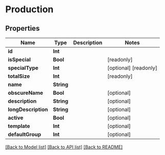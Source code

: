 # Production

## Properties

Name | Type | Description | Notes
------------ | ------------- | ------------- | -------------
**id** | **Int** |  | 
**isSpecial** | **Bool** |  | [readonly] 
**specialType** | **Int** |  | [optional] [readonly] 
**totalSize** | **Int** |  | [readonly] 
**name** | **String** |  | 
**obscureName** | **Bool** |  | [optional] 
**description** | **String** |  | [optional] 
**longDescription** | **String** |  | [optional] 
**active** | **Bool** |  | [optional] 
**template** | **Int** |  | [optional] 
**defaultGroup** | **Int** |  | [optional] 

[[Back to Model list]](../README.md#documentation-for-models) [[Back to API list]](../README.md#documentation-for-api-endpoints) [[Back to README]](../README.md)


